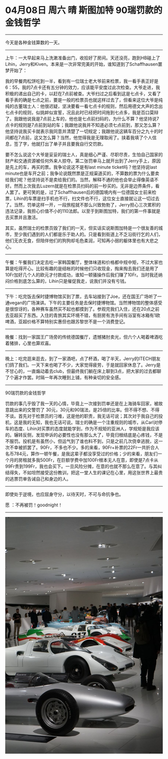 # 04月08日 周六 晴 斯图加特 90瑞罚款的金钱哲学

---

今天是各种金钱算数的一天。

---

上午：一大早起来马上洗漱准备出门，收拾好了房间。天还没亮，跑到HB碰上了Lihin，Jerry和Kiven。本来是一次非常完美的开始，谁知道到了Schaffhausen噩梦开始了：



我的早餐肉松饼吃到一半，看到有一位瑞士老大爷前来检票，我一看手表正好是6：55，我的7点卡还有五分钟的效力，应该能平安度过此次检查。大爷走进，我积极的递出自己的卡，以赶在7点前被查。大爷扫过之后看到这是七点卡，又看了看手表的确是七点之前，要是一般的检票员也就这样过去了，但看来这位大爷是纯纯的古董瑞士人：他很迟疑，坚决要看一看七点卡的规则，然后用德文大声的念出七点卡的规则，似挑衅似宣誓，况且此时已经把时间拖到七点多，我是百口莫辩了。我跟他说我是7点前上车的，他也是七点前扫码的，为什么不算？他坚持说7点卡的规则是7点前到站的车；我跟他说我并不知道必须七点前到，那又怎么算？他坚持说我买卡就表示我同意并清楚了一切规定；我跟他说这辆车百分之九十的时间都在7点前，这又怎么算？当然，他觉得我是无理取闹了。挟着我填了个人信息，签了字，他就打出了单子并且要我自行交罚款。



要不怎么说这个大爷是妥妥的瑞士人，真是细心严谨、尽职尽责，生怕自己国家的财产和交通资源被任何外来人掠夺。第二张罚单马上就开出到了Jerry手上，原因是先上的车，再买的票。我争论说这不是有last minute ticket吗？他坚持说last minute也是车开之前；我争论说既然票是正规渠道买的，不算数的票为什么要卖给我们呢？他坚持说不是卖给我们的。当然，解释不通的他也会举止得像英语不好。然而上次我去Luzern就是在检票员扫码的前一秒买的。无非是边界条件，看人罢了。更可笑的是，过了Schaffhausen后的德国境内有一位德国女士前来检票，Lihin的车票是扫手机也不行，扫文件也不行，这位女士直接就让这一切过去了。当然，罚单这样一开，一段旅程就不那么兴致勃勃了，Jerry担心三次累积的违法记录，我担心价值不小的110法郎。以至于到斯图加特，我们的第一件事就是去买票并且激活。

其实，虽然瑞士的检票员毁了我们的一天，但实话实说斯图加特是一个很友善的城市，至少我们遇到的人们都是乐于助人的。只是看到街道上不乏沿街行乞的人们，他们无衣无食，但陪伴他们的狗狗却毛色柔润，可知再小弱的躯体里也有大悲之心。



---


午餐：午餐我们决定去吃一家韩国餐厅，整体味道和价格都中规中矩，不过大家也算是吃得开心。比较有趣的是结帐的时候他们只收现金，掏来掏去我们还是用了10Fr加好几个人的欧元才付款成功，谁知一顿骚操作后我们赚了10Fr。当时我还纳闷价格到底怎么算的，Lihin只是催促我走，说我们并没有亏钱。



---


下午：吃完饭去保时捷博物馆买到了票，去车站接到了Joe，还在国王广场听了一通vegan的广场演讲。下午的主要任务是去保时捷博物馆。当然博物馆的整体感受是很惊讶的，各种赛车虽然买不起也都摸到了。参观完我们入住，还在20点之前去亚超买了东西。入住的青旅其实环境不错，有厨房有洗手间有浴室有冰箱有1欧啤酒，亚超价格不算特别实惠但也跟苏黎世不是一个消费登记。



---


晚餐：找到一家国王广场旁的传统德国餐厅，遗憾猪肘卖光，但六个人喝着啤酒吃着猪排，心里也算欢喜。



---


晚上：吃完逛来逛去，到了一家酒吧，点了杯酒，喝了半天，Jerry的ITECH朋友们鸽了我们。一天下来也喝了不少，大家觉得疲劳，于是就回家休息了。Jerry是不甘心的，一直煽动着去club，但最终我们躺在床上聊到3点，把大家的过去都聊了个遍才作罢。时隔一年再次睡到上铺，有种亲切的安全感。



---


90瑞罚款的金钱哲学



罚款的事几乎毁了我一天的心情，毕竟上一次接到罚单还是在上海骑车回家，被故意跳出来的交警罚了   30元，30元和90瑞法，是25倍的比率。但不得不想、不得不谈。首先对于检票员的刁难，这是他的职责，我无话可说；其次对于我自己的投机，这是我的无知，我也无话可说。瑞士的确是一个注重规则的城市，从Carl对停车的态度、Lihin对买票的态度就能学到，作为不规矩的亚洲人，学规矩是我应该的。辗转反侧，发现申诉的必要性也没有那么大了，毕竟归根结底是心疼钱，不是不服罚。投机是有虽然小，但运气到了谁也料不到，只是之前几次侥幸逃脱，这一次不幸被抓罢了。90Fr，不多也不少。多的来看，90Fr+补票的22Fr一共折合人名币784元，算作一顿午餐，是我这辈子都没享受过的价格；少的来看，朋友们一个月的房租就多我500Fr，在巨额学费中加100Fr根本无人在意，即使是7点卡从99Fr贵到199Fr，我也会买下。一旦风险分摊，在意的也就不那么在意了。与其纠结得失，不如坦然接受这份教训，把这一堂人生的课记在心里，用这张世界上最贵的逃票罚单告诫自己和身边的人。



---


即使处于逆境，也应屈身守分，以待天时，不可与命抗争也。



愿 ：不再被罚！goodnight！



---



![image](images\\643539526778a423b25e473d.jpg)






